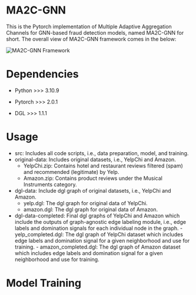 # MA2C-GNN
This is the Pytorch implementation of Multiple Adaptive Aggregation Channels for GNN-based fraud detection models, named MA2C-GNN for short. The overall view of MA2C-GNN framework comes in the below:

![MA2C-GNN Framework](https://github.com/FraudDetectionModel/MA2C-GNN/assets/136766753/d13de2d9-117a-428d-82a1-983ed51e476b)

# Dependencies
- Python >>> 3.10.9

- Pytorch >>> 2.0.1

- DGL >>> 1.1.1

# Usage
- src: Includes all code scripts, i.e., data preparation, model, and training.
- original-data: Includes original datasets, i.e., YelpChi and Amazon.
     - YelpChi.zip: Contains hotel and restaurant reviews filtered (spam) and recommended (legitimate) by Yelp.
     - Amazon.zip: Contains product reviews under the Musical Instruments category.
- dgl-data: Include dgl graph of original datasets, i.e., YelpChi and Amazon. 
     - yelp.dgl: The dgl graph for original data of YelpChi.
     - amazon.dgl: The dgl graph for original data of Amazon.
- dgl-data-completed: Final dgl graphs of YelpChi and Amazon which include the outputs of graph-agnostic edge labeling module, i.e., edge labels and 
                      domination signals for each individual node in the graph.
       - yelp_completed.dgl: The dgl graph of YelpChi dataset which includes edge labels and domination signal for a given neighborhood and use for training.
       - amazon_completed.dgl: The dgl graph of Amazon dataset which includes edge labels and domination signal for a given neighborhood and use for training.

# Model Training
